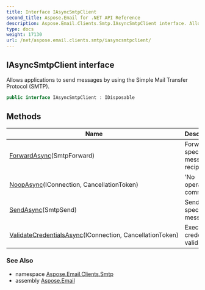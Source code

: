 ```yaml
---
title: Interface IAsyncSmtpClient
second_title: Aspose.Email for .NET API Reference
description: Aspose.Email.Clients.Smtp.IAsyncSmtpClient interface. Allows applications to send messages by using the Simple Mail Transfer Protocol SMTP
type: docs
weight: 17130
url: /net/aspose.email.clients.smtp/iasyncsmtpclient/
---
```

## IAsyncSmtpClient interface

Allows applications to send messages by using the Simple Mail Transfer Protocol (SMTP).

```csharp
public interface IAsyncSmtpClient : IDisposable
```

## Methods

| Name | Description |
| --- | --- |
| [ForwardAsync](../../aspose.email.clients.smtp/iasyncsmtpclient/forwardasync/)(SmtpForward) | Forwards specified message to recipient. |
| [NoopAsync](../../aspose.email.clients.smtp/iasyncsmtpclient/noopasync/)(IConnection, CancellationToken) | 'No operation' command |
| [SendAsync](../../aspose.email.clients.smtp/iasyncsmtpclient/sendasync/)(SmtpSend) | Send the specified messages. |
| [ValidateCredentialsAsync](../../aspose.email.clients.smtp/iasyncsmtpclient/validatecredentialsasync/)(IConnection, CancellationToken) | Executes credentials validation |

### See Also

* namespace [Aspose.Email.Clients.Smtp](../../aspose.email.clients.smtp/)
* assembly [Aspose.Email](../../)


